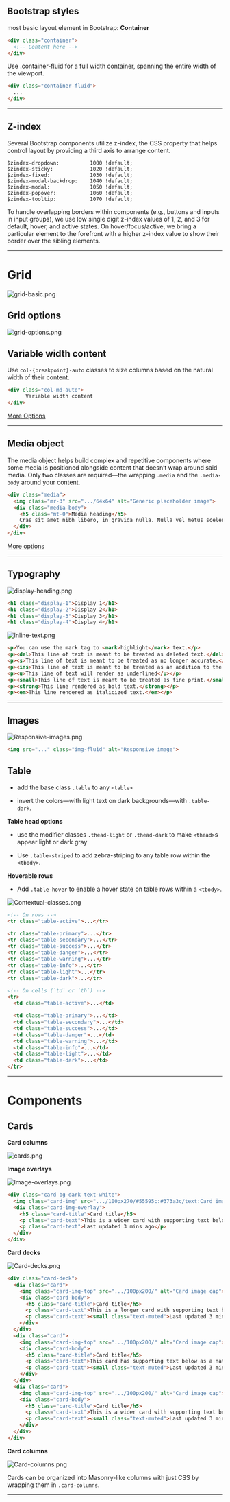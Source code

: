 Bootstrap styles
---

most basic layout element in Bootstrap: **Container**

```html
<div class="container">
  <!-- Content here -->
</div>
```

Use .container-fluid for a full width container, spanning the entire width of the viewport.

```html
<div class="container-fluid">
  ...
</div>
```


---

## Z-index

Several Bootstrap components utilize z-index, the CSS property that helps control layout by providing a third axis to arrange content.

```
$zindex-dropdown:          1000 !default;
$zindex-sticky:            1020 !default;
$zindex-fixed:             1030 !default;
$zindex-modal-backdrop:    1040 !default;
$zindex-modal:             1050 !default;
$zindex-popover:           1060 !default;
$zindex-tooltip:           1070 !default;
```

To handle overlapping borders within components (e.g., buttons and inputs in input groups), we use low single digit z-index values of 1, 2, and 3 for default, hover, and active states. On hover/focus/active, we bring a particular element to the forefront with a higher z-index value to show their border over the sibling elements.

---

# Grid

![grid-basic.png](./images/grid-basic.png)

## Grid options

![grid-options.png](./images/grid-options.png)



## Variable width content

Use `col-{breakpoint}-auto` classes to size columns based on the natural width of their content.

```html
<div class="col-md-auto">
      Variable width content
</div>
```

[More Options]( https://getbootstrap.com/docs/4.1/layout/grid/)

---

## Media object

The media object helps build complex and repetitive components where some media is positioned alongside content that doesn’t wrap around said media. Only two classes are required—the wrapping `.media` and the `.media-body` around your content.


```html
<div class="media">
  <img class="mr-3" src=".../64x64" alt="Generic placeholder image">
  <div class="media-body">
    <h5 class="mt-0">Media heading</h5>
    Cras sit amet nibh libero, in gravida nulla. Nulla vel metus scelerisque ante sollicitudin. Cras purus odio, vestibulum in vulputate at, tempus viverra turpis. Fusce condimentum nunc ac nisi vulputate fringilla. Donec lacinia congue felis in faucibus.
  </div>
</div>
```

[More options](https://getbootstrap.com/docs/4.1/layout/media-object/)



---

## Typography


![display-heading.png](./images/display-heading.png)

```html
<h1 class="display-1">Display 1</h1>
<h1 class="display-2">Display 2</h1>
<h1 class="display-3">Display 3</h1>
<h1 class="display-4">Display 4</h1>
```

![Inline-text.png](./images/Inline-text.png)

```html
<p>You can use the mark tag to <mark>highlight</mark> text.</p>
<p><del>This line of text is meant to be treated as deleted text.</del></p>
<p><s>This line of text is meant to be treated as no longer accurate.</s></p>
<p><ins>This line of text is meant to be treated as an addition to the document.</ins></p>
<p><u>This line of text will render as underlined</u></p>
<p><small>This line of text is meant to be treated as fine print.</small></p>
<p><strong>This line rendered as bold text.</strong></p>
<p><em>This line rendered as italicized text.</em></p>
```

---

## Images

![Responsive-images.png](./images/Responsive-images.png)

```html
<img src="..." class="img-fluid" alt="Responsive image">
```

## Table

- add the base class `.table` to any `<table>`

- invert the colors—with light text on dark backgrounds—with `.table-dark`.

**Table head options**

- use the modifier classes `.thead-light` or `.thead-dark` to make `<thead>`s appear light or dark gray

- Use `.table-striped` to add zebra-striping to any table row within the `<tbody>`.

**Hoverable rows**

- Add `.table-hover` to enable a hover state on table rows within a `<tbody>`.

![Contextual-classes.png](images/Contextual-classes.png)

```html
<!-- On rows -->
<tr class="table-active">...</tr>

<tr class="table-primary">...</tr>
<tr class="table-secondary">...</tr>
<tr class="table-success">...</tr>
<tr class="table-danger">...</tr>
<tr class="table-warning">...</tr>
<tr class="table-info">...</tr>
<tr class="table-light">...</tr>
<tr class="table-dark">...</tr>

<!-- On cells (`td` or `th`) -->
<tr>
  <td class="table-active">...</td>

  <td class="table-primary">...</td>
  <td class="table-secondary">...</td>
  <td class="table-success">...</td>
  <td class="table-danger">...</td>
  <td class="table-warning">...</td>
  <td class="table-info">...</td>
  <td class="table-light">...</td>
  <td class="table-dark">...</td>
</tr>

```

---

# Components

## Cards

**Card columns**

![cards.png](./images/cards.png)

**Image overlays**

![Image-overlays.png](.images/Image-overlays.png)

```html
<div class="card bg-dark text-white">
  <img class="card-img" src=".../100px270/#55595c:#373a3c/text:Card image" alt="Card image">
  <div class="card-img-overlay">
    <h5 class="card-title">Card title</h5>
    <p class="card-text">This is a wider card with supporting text below as a natural lead-in to additional content. This content is a little bit longer.</p>
    <p class="card-text">Last updated 3 mins ago</p>
  </div>
</div>
```

**Card decks**

![Card-decks.png](./images/Card-decks.png)

```html
<div class="card-deck">
  <div class="card">
    <img class="card-img-top" src=".../100px200/" alt="Card image cap">
    <div class="card-body">
      <h5 class="card-title">Card title</h5>
      <p class="card-text">This is a longer card with supporting text below as a natural lead-in to additional content. This content is a little bit longer.</p>
      <p class="card-text"><small class="text-muted">Last updated 3 mins ago</small></p>
    </div>
  </div>
  <div class="card">
    <img class="card-img-top" src=".../100px200/" alt="Card image cap">
    <div class="card-body">
      <h5 class="card-title">Card title</h5>
      <p class="card-text">This card has supporting text below as a natural lead-in to additional content.</p>
      <p class="card-text"><small class="text-muted">Last updated 3 mins ago</small></p>
    </div>
  </div>
  <div class="card">
    <img class="card-img-top" src=".../100px200/" alt="Card image cap">
    <div class="card-body">
      <h5 class="card-title">Card title</h5>
      <p class="card-text">This is a wider card with supporting text below as a natural lead-in to additional content. This card has even longer content than the first to show that equal height action.</p>
      <p class="card-text"><small class="text-muted">Last updated 3 mins ago</small></p>
    </div>
  </div>
</div>
```

**Card columns**

![Card-columns.png](./images/Card-columns.png)

Cards can be organized into Masonry-like columns with just CSS by wrapping them in `.card-columns`.












----
